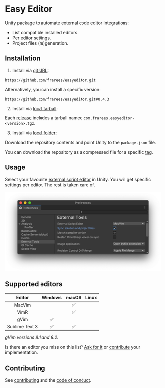 # Easy Editor

Unity package to automate external code editor integrations:

- List compatible installed editors.
- Per editor settings.
- Project files (re)generation.

## Installation

1. Install via [git URL](https://docs.unity3d.com/Manual/upm-ui-giturl.html):

```
https://github.com/frarees/easyeditor.git
```

Alternatively, you can install a specific version:

```
https://github.com/frarees/easyeditor.git#0.4.3
```

2. Install via [local tarball](https://docs.unity3d.com/Manual/upm-ui-tarball.html):

Each [release](https://github.com/frarees/easyeditor/releases) includes a tarball named `com.frarees.easyeditor-<version>.tgz`.

3. Install via [local folder](https://docs.unity3d.com/Manual/upm-ui-local.html):

Download the repository contents and point Unity to the `package.json` file.

You can download the repository as a compressed file for a specific [tag](https://github.com/frarees/easyeditor/tags).

## Usage

Select your favourite [external script editor](https://docs.unity3d.com/Manual/Preferences.html#External-Tools) in Unity. You will get specific settings per editor. The rest is taken care of.

![Preferences window](Documentation~/prefs.png)

## Supported editors

| Editor         | Windows | macOS | Linux |
| :------------: | :-----: | :---: | :---: |
| MacVim         |         | ✅    |       |
| VimR           |         | ✅    |       |
| gVim           | ✅      |       |       |
| Sublime Text 3 | ✅      | ✅    |       |

_gVim versions 8.1 and 8.2._

Is there an editor you miss on this list? [Ask for it](https://github.com/frarees/easyeditor/issues/new?assignees=frarees&labels=enhancement&template=feature_request.md&title=) or [contribute](.github/CONTRIBUTING.md) your implementation.

## Contributing

See [contributing](.github/CONTRIBUTING.md) and the [code of conduct](.github/CODE_OF_CONDUCT.md).

